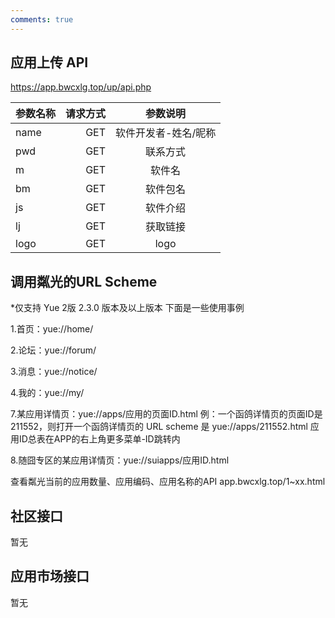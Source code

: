 ```yaml
---
comments: true
---
```




## 应用上传 API

https://app.bwcxlg.top/up/api.php

| 参数名称 | 请求方式	 | 参数说明 |
| :-----| ----: | :----: |
| name | GET | 软件开发者-姓名/昵称 |
| pwd | GET | 联系方式 |
| m | GET | 软件名 |
| bm | GET | 软件包名 |
| js | GET | 软件介绍 |
| lj | GET | 获取链接 |
| logo | GET | logo |

## 调用粼光的URL Scheme
*仅支持 Yue 2版 2.3.0 版本及以上版本
下面是一些使用事例

1.首页：yue://home/

2.论坛：yue://forum/

3.消息：yue://notice/

4.我的：yue://my/

7.某应用详情页：yue://apps/应用的页面ID.html
例：一个函鸽详情页的页面ID是211552，则打开一个函鸽详情页的 URL scheme 是 yue://apps/211552.html
应用ID总表在APP的右上角更多菜单-ID跳转内

8.随囧专区的某应用详情页：yue://suiapps/应用ID.html

查看粼光当前的应用数量、应用编码、应用名称的API
app.bwcxlg.top/1~xx.html

## 社区接口

暂无

## 应用市场接口

暂无
